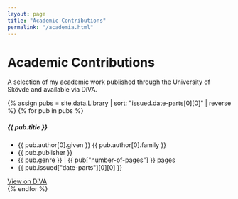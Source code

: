 ```yaml
---
layout: page
title: "Academic Contributions"
permalink: "/academia.html"
---
```



<div class="container my-5">
  <h1 class="mb-4"><i class="fas fa-graduation-cap"></i> Academic Contributions</h1>
  <p class="text-muted mb-5">A selection of my academic work published through the University of Skövde and available via DiVA.</p>

  <div class="row">
    {% assign pubs = site.data.Library | sort: "issued.date-parts[0][0]" | reverse %}
    {% for pub in pubs %}
    <div class="col-md-6 mb-4">
      <div class="card shadow-sm h-100">
        <div class="card-body">
          <h5 class="card-title">
            <i class="fas fa-book-open text-secondary"></i> {{ pub.title }}
          </h5>
          <ul class="list-unstyled text-muted small mb-3">
            <li><i class="fas fa-user"></i> {{ pub.author[0].given }} {{ pub.author[0].family }}</li>
            <li><i class="fas fa-university"></i> {{ pub.publisher }}</li>
            <li><i class="fas fa-file-alt"></i> {{ pub.genre }} | {{ pub["number-of-pages"] }} pages</li>
            <li><i class="far fa-calendar-alt"></i> {{ pub.issued["date-parts"][0][0] }}</li>
          </ul>
          <a href="{{ pub.URL }}" class="btn btn-sm btn-outline-primary" target="_blank">
            <i class="fas fa-external-link-alt"></i> View on DiVA
          </a>
        </div>
      </div>
    </div>
    {% endfor %}
  </div>
</div>
